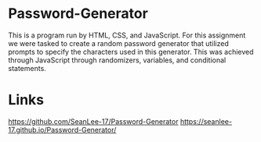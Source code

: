 # Password-Generator

This is a program run by HTML, CSS, and JavaScript. For this assignment we were tasked to create a random password generator that utilized prompts to specify the characters used in this generator. This was achieved through JavaScript through randomizers, variables, and conditional statements.

# Links

https://github.com/SeanLee-17/Password-Generator
https://seanlee-17.github.io/Password-Generator/